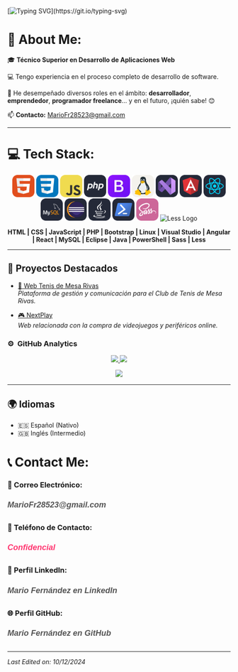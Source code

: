 [![Typing SVG](https://readme-typing-svg.herokuapp.com?color=FF3670&size=35&center=true&vCenter=true&width=1000&lines=Welcome+to+my+GitHub+profile!;My+name+is+Mario+Fernandez!)](https://git.io/typing-svg)

# 💫 About Me:
🎓 **Técnico Superior en Desarrollo de Aplicaciones Web**

💻 Tengo experiencia en el proceso completo de desarrollo de software.

📝 He desempeñado diversos roles en el ámbito: **desarrollador**, **emprendedor**, **programador freelance**... y en el futuro, ¡quién sabe! 😊

📫 **Contacto:** MarioFr28523@gmail.com

---

# 💻 Tech Stack:

<p align="center">
  <img src="https://github.com/tandpfun/skill-icons/blob/main/icons/HTML.svg" width="50" alt="HTML Logo">
  <img src="https://github.com/tandpfun/skill-icons/blob/main/icons/CSS.svg" width="50" alt="CSS Logo">
  <img src="https://github.com/tandpfun/skill-icons/blob/main/icons/JavaScript.svg" width="50" alt="JavaScript Logo">
  <img src="https://github.com/tandpfun/skill-icons/blob/main/icons/PHP-Dark.svg" width="50" alt="PHP Logo">
  <img src="https://github.com/tandpfun/skill-icons/blob/main/icons/Bootstrap.svg" width="50" alt="Bootstrap Logo">
  <img src="https://github.com/tandpfun/skill-icons/blob/main/icons/Linux-Light.svg" width="50" alt="Linux Logo">
  <img src="https://github.com/tandpfun/skill-icons/blob/main/icons/VisualStudio-Dark.svg" width="50" alt="Visual Studio Logo">
  <img src="https://github.com/tandpfun/skill-icons/blob/main/icons/Angular-Dark.svg" width="50" alt="Angular Logo">
  <img src="https://github.com/tandpfun/skill-icons/blob/main/icons/React-Dark.svg" width="50" alt="React Logo">
  <img src="https://github.com/tandpfun/skill-icons/blob/main/icons/MySQL-Dark.svg" width="50" alt="MySQL Logo">
  <img src="https://github.com/tandpfun/skill-icons/blob/main/icons/Eclipse-Dark.svg" width="50" alt="Eclipse Logo">
  <img src="https://github.com/tandpfun/skill-icons/blob/main/icons/Java-Dark.svg" width="50" alt="Java Logo">
  <img src="https://github.com/tandpfun/skill-icons/blob/main/icons/Powershell-Dark.svg" width="50" alt="PowerShell Logo">
  <img src="https://github.com/tandpfun/skill-icons/blob/main/icons/Sass.svg" width="50" alt="Sass Logo">
  <img src="https://github.com/tandpfun/skill-icons/blob/main/icons/Less-Dark.svg" width="50" alt="Less Logo">
</p>

<p align="center">
  <strong>HTML | CSS | JavaScript | PHP | Bootstrap | Linux | Visual Studio | Angular | React | MySQL | Eclipse | Java | PowerShell | Sass | Less</strong>
</p>

---
## 🚀 Proyectos Destacados

- [🏓 Web Tenis de Mesa Rivas](https://github.com/marioFernandez115/webTenisMesaFinal)  
  *Plataforma de gestión y comunicación para el Club de Tenis de Mesa Rivas.*

- [🎮 NextPlay](https://github.com/mariofernandez115/NextPlay-master-main)  
  *Web relacionada con la compra de videojuegos y periféricos online.*

### ⚙️ &nbsp;GitHub Analytics

<p align="center">
  <a href="https://github.com/marioFernandez115">
    <img height="180em" src="https://github-readme-stats-eight-theta.vercel.app/api?username=marioFernandez115&show_icons=true&theme=algolia&include_all_commits=true&count_private=true"/>
  </a>
  <a href="https://github.com/marioFernandez115">
    <img height="180em" src="https://github-readme-stats-eight-theta.vercel.app/api/top-langs/?username=marioFernandez115&layout=compact&langs_count=8&theme=algolia"/>
  </a>
</p>

<p align="center">
  <img height="180em" src="https://github-readme-streak-stats.herokuapp.com/?user=marioFernandez115&theme=dark&hide_border=true"/>
</p>

---
## 🌍 Idiomas  
  - 🇪🇸 Español (Nativo)  
  - 🇬🇧 Inglés (Intermedio)
    
# 📞 Contact Me:

<p align="center">
  <h3>📧 Correo Electrónico:</h3> 
  <h5 style="font-family: Arial, sans-serif; font-size: 18px; color: #555; transition: color 0.3s ease;">
    <a href="mailto:MarioFr28523@gmail.com" style="text-decoration: none; color: inherit;">MarioFr28523@gmail.com</a>
  </h5>

  <h3>📱 Teléfono de Contacto:</h3> 
  <h5 style="font-family: Arial, sans-serif; font-size: 18px; color: #555; transition: color 0.3s ease;">
    <span style="color:#FF3670;">Confidencial</span>
  </h5>

  <h3>🔗 Perfil LinkedIn:</h3> 
  <h5 style="font-family: Arial, sans-serif; font-size: 18px; color: #555; transition: color 0.3s ease;">
    <a href="https://www.linkedin.com/in/mario-fernandez-rodríguez-0b5233269/" style="text-decoration: none; color: inherit;" target="_blank">Mario Fernández en LinkedIn</a>
  </h5>

  <h3>🌐 Perfil GitHub:</h3> 
  <h5 style="font-family: Arial, sans-serif; font-size: 18px; color: #555; transition: color 0.3s ease;">
    <a href="https://github.com/marioFernandez115" style="text-decoration: none; color: inherit;" target="_blank">Mario Fernández en GitHub</a>
  </h5>
</p>

---

_Last Edited on: 10/12/2024_
